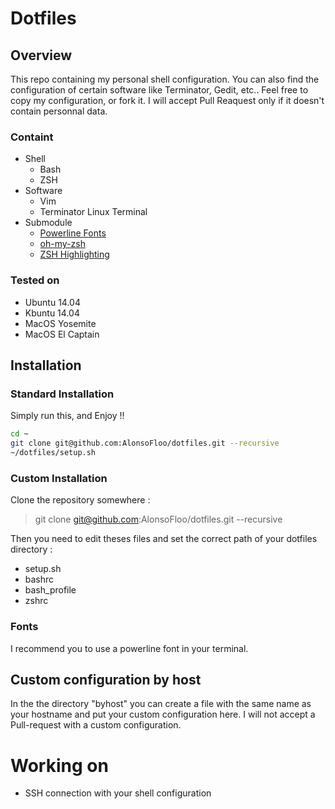 # Dotfiles

## Overview

This repo containing my personal shell configuration. You can also find the configuration of certain software like Terminator, Gedit, etc..
Feel free to copy my configuration, or fork it. I will accept Pull Reaquest only if it doesn't contain personnal data.


### Containt

 * Shell
	 * Bash
	 * ZSH
 * Software
	 * Vim
	 * Terminator Linux Terminal
 * Submodule
	 * [Powerline Fonts](https://github.com/powerline/fonts)
	 * [oh-my-zsh](https://github.com/robbyrussell/oh-my-zsh)
	 * [ZSH Highlighting](https://github.com/zsh-users/zsh-syntax-highlighting)

### Tested on

* Ubuntu 14.04
* Kbuntu 14.04
* MacOS Yosemite
* MacOS El Captain

## Installation

### Standard Installation

Simply run this, and Enjoy !!

```sh
cd ~
git clone git@github.com:AlonsoFloo/dotfiles.git --recursive
~/dotfiles/setup.sh
```

### Custom Installation

Clone the repository somewhere :

> git clone git@github.com:AlonsoFloo/dotfiles.git --recursive

Then you need to edit theses files and set the correct path of your dotfiles directory :

* setup.sh
* bashrc
* bash_profile
* zshrc

### Fonts

I recommend you to use a powerline font in your terminal.

## Custom configuration by host

In the the directory "byhost" you can create a file with the same name as your hostname and put your custom configuration here.
I will not accept a Pull-request with a custom configuration.

# Working on

* SSH connection with your shell configuration
